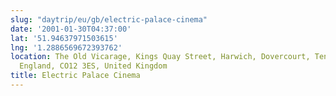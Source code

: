 ```yaml
---
slug: "daytrip/eu/gb/electric-palace-cinema"
date: '2001-01-30T04:37:00'
lat: '51.94637971503615'
lng: '1.2886569672393762'
location: The Old Vicarage, Kings Quay Street, Harwich, Dovercourt, Tendring, Essex,
  England, CO12 3ES, United Kingdom
title: Electric Palace Cinema
---
```



